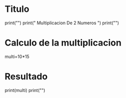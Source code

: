# Titulo
print("")
print(" Multiplicacion De 2 Numeros ")
print("")
# Calculo de la multiplicacion
multi=10*15
# Resultado
print(multi)
print("")